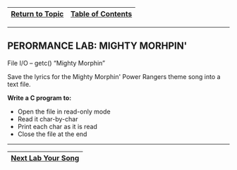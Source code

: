 |[Return to Topic](/12_IO_part_2/02_related_functions.md)| [Table of Contents](/00-Table-of-Contents.md)|
|---|---|

---

## PERORMANCE LAB: MIGHTY MORHPIN'

File I/O – getc()
“Mighty Morphin”

Save the lyrics for the Mighty Morphin' Power Rangers theme song into a text file.

**Write a C program to:**

* Open the file in read-only mode
* Read it char-by-char
* Print each char as it is read
* Close the file at the end

---

|[Next Lab Your Song](/12_IO_part_2/performance_labs/PL_your_song.md)|
|---|
